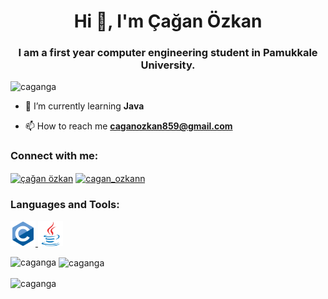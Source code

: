 <h1 align="center">Hi 👋, I'm Çağan Özkan</h1>
<h3 align="center">I am a first year computer engineering student in Pamukkale University.</h3>


<p align="left"> <img src="https://komarev.com/ghpvc/?username=caganga&label=Profile%20views&color=0e75b6&style=flat" alt="caganga" /> </p>

- 🌱 I’m currently learning **Java**

- 📫 How to reach me **caganozkan859@gmail.com**

<h3 align="left">Connect with me:</h3>
<p align="left">
<a href="https://linkedin.com/in/çağan özkan" target="blank"><img align="center" src="https://raw.githubusercontent.com/rahuldkjain/github-profile-readme-generator/master/src/images/icons/Social/linked-in-alt.svg" alt="çağan özkan" height="30" width="40" /></a>
<a href="https://instagram.com/cagan_ozkann" target="blank"><img align="center" src="https://raw.githubusercontent.com/rahuldkjain/github-profile-readme-generator/master/src/images/icons/Social/instagram.svg" alt="cagan_ozkann" height="30" width="40" /></a>
</p>

<h3 align="left">Languages and Tools:</h3>
<p align="left"> <a href="https://www.cprogramming.com/" target="_blank" rel="noreferrer"> <img src="https://raw.githubusercontent.com/devicons/devicon/master/icons/c/c-original.svg" alt="c" width="40" height="40"/> </a> <a href="https://www.java.com" target="_blank" rel="noreferrer"> <img src="https://raw.githubusercontent.com/devicons/devicon/master/icons/java/java-original.svg" alt="java" width="40" height="40"/> </a> </p>

<p><img align="left" src="https://github-readme-stats.vercel.app/api/top-langs?username=caganga&show_icons=true&locale=en&layout=compact" alt="caganga" /></p>

<p>&nbsp;<img align="center" src="https://github-readme-stats.vercel.app/api?username=caganga&show_icons=true&locale=en" alt="caganga" /></p>

<p><img align="center" src="https://github-readme-streak-stats.herokuapp.com/?user=caganga&" alt="caganga" /></p>
